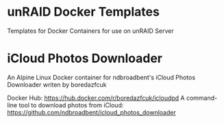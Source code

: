 # unRAID Docker Templates
Templates for Docker Containers for use on unRAID Server

# iCloud Photos Downloader
An Alpine Linux Docker container for ndbroadbent's iCloud Photos Downloader writen by boredazfcuk

Docker Hub: https://hub.docker.com/r/boredazfcuk/icloudpd
A command-line tool to download photos from iCloud: https://github.com/ndbroadbent/icloud_photos_downloader
